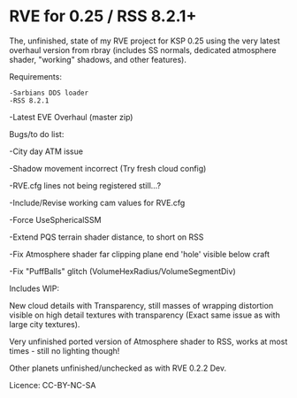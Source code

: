 RVE for 0.25 / RSS 8.2.1+
============

The, unfinished, state of my RVE project for KSP 0.25 using the very latest overhaul version from rbray (includes SS normals, dedicated atmosphere shader, "working" shadows, and other features).


Requirements:

	-Sarbians DDS loader
 	-RSS 8.2.1
 
   -Latest EVE Overhaul (master zip)


Bugs/to do list:

  -City day ATM issue

  -Shadow movement incorrect (Try fresh cloud config)

  -RVE.cfg lines not being registered still...?

  -Include/Revise working cam values for RVE.cfg

  -Force UseSphericalSSM

  -Extend PQS terrain shader distance, to short on RSS

  -Fix Atmosphere shader far clipping plane end 'hole' visible below craft

  -Fix "PuffBalls" glitch (VolumeHexRadius/VolumeSegmentDiv)



Includes WIP:

  New cloud details with Transparency, still masses of wrapping distortion visible on high detail textures with transparency   (Exact same issue as with large city textures).

  Very unfinished ported version of Atmosphere shader to RSS, works at most times - still no lighting though!

  Other planets unfinished/unchecked as with RVE 0.2.2 Dev.




Licence: CC-BY-NC-SA
